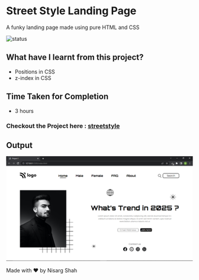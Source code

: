 # Street Style Landing Page
A funky landing page made using pure HTML and CSS

![status](https://img.shields.io/badge/status-ongoing-green)

## What have I learnt from this project?
- Positions in CSS
- z-index in CSS

## Time Taken for Completion
- 3 hours

### Checkout the Project here : [streetstyle](https://streetstyle.netlify.app/)


## Output
![output](output.png)

Made with ❤️ by Nisarg Shah


